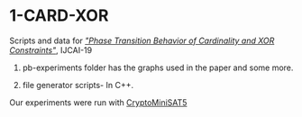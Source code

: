 # 1-CARD-XOR
Scripts and data for *["Phase Transition Behavior of Cardinality and XOR Constraints"](https://www.ijcai.org/proceedings/2019/0162.pdf)*, IJCAI-19

1) pb-experiments folder has the graphs used in the paper and some more. 

2) file generator scripts- In C++.


Our experiments were run with [CryptoMiniSAT5](https://github.com/msoos/cryptominisat)







